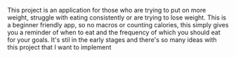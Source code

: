 This project is an application for those who are trying to put on more weight, struggle with eating consistently or are trying to lose weight. This is a beginner friendly app, so no macros or counting calories, this simply gives you a reminder of when to eat and the frequency of which you should eat for your goals. It's stil in the early stages and there's so many ideas with this project that I want to implement
